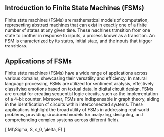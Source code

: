 ## Introduction to Finite State Machines (FSMs)

Finite state machines (FSMs) are mathematical models of computation, representing abstract machines that can exist in exactly one of a finite number of states at any given time. These machines transition from one state to another in response to inputs, a process known as a transition. An FSM is characterized by its states, initial state, and the inputs that trigger transitions.

## Applications of FSMs

Finite state machines (FSMs) have a wide range of applications across various domains, showcasing their versatility and efficiency. In natural language processing, FSMs are utilized for sentiment analysis, effectively classifying emotions based on textual data. In digital circuit design, FSMs are crucial for creating sequential logic circuits, such as the implementation of a 4-bit counter. Moreover, FSMs are indispensable in graph theory, aiding in the identification of circuits within interconnected systems. These applications highlight the broad utility of FSMs in addressing real-world problems, providing structured models for analyzing, designing, and comprehending complex systems across different fields.

\[
M(\Sigma, S, s_0, \delta, F)
\]

